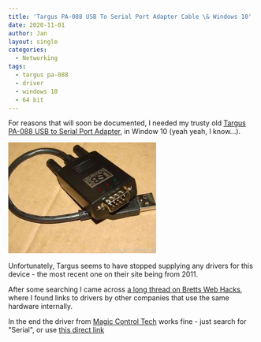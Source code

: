 ```yaml
---
title: 'Targus PA-088 USB To Serial Port Adapter Cable \& Windows 10'
date: 2020-11-01
author: Jan
layout: single
categories:
  - Networking
tags:
  - targus pa-088
  - driver
  - windows 10
  - 64 bit
---
```

For reasons that will soon be documented, I needed my trusty old [Targus PA-088 USB to Serial Port Adapter](http://targus.bg/product_details1ba3.html?sku=PA088E), in 
Window 10 (yeah yeah, I know...). 

![Targus PA088](/assets/images/2020/11/pa088.jpg "Targus PA-088")

Unfortunately, Targus seems to have stopped supplying any drivers for this device - the most recent one on their site being from 2011. 

After some searching I came across [a long thread on Bretts Web Hacks](http://brettswebhacks.blogspot.com/2010/05/targus-where-are-your-64-bit-drivers.html), 
where I found links to drivers by other companies that use the same hardware internally. 


In the end the driver from [Magic Control Tech](https://www.mct.com.tw/download.php?lang=en&tb=1&cid=28) works fine -
just search for "Serial", or use [this direct link](https://www.mct.com.tw/include/download.php?dl=MjAxODAwNzczX158ZG93bmxvYWRefDAwMDAwMDAxMzg=)

